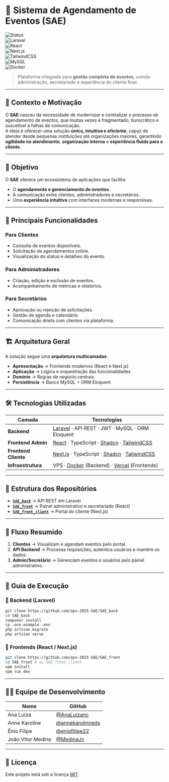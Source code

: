 # 📅 Sistema de Agendamento de Eventos (SAE)

![Status](https://img.shields.io/badge/status-em%20desenvolvimento-yellow)  
![Laravel](https://img.shields.io/badge/Laravel-FF2D20?logo=laravel&logoColor=white)  
![React](https://img.shields.io/badge/React-20232A?logo=react&logoColor=61DAFB)  
![Next.js](https://img.shields.io/badge/Next.js-000000?logo=next.js&logoColor=white)  
![TailwindCSS](https://img.shields.io/badge/TailwindCSS-38B2AC?logo=tailwind-css&logoColor=white)  
![MySQL](https://img.shields.io/badge/MySQL-4479A1?logo=mysql&logoColor=white)  
![Docker](https://img.shields.io/badge/Docker-2496ED?logo=docker&logoColor=white)  

> Plataforma integrada para **gestão completa de eventos**, unindo administração, secretariado e experiência do cliente final.

---

## 🌟 Contexto e Motivação
O **SAE** nasceu da necessidade de modernizar e centralizar o processo de agendamento de eventos, que muitas vezes é fragmentado, burocrático e suscetível a falhas de comunicação.  
A ideia é oferecer uma solução **única, intuitiva e eficiente**, capaz de atender desde pequenas instituições até organizações maiores, garantindo **agilidade no atendimento**, **organização interna** e **experiência fluida para o cliente**.

---

## 🎯 Objetivo
O **SAE** oferece um ecossistema de aplicações que facilita:
- O **agendamento e gerenciamento de eventos**.
- A comunicação entre clientes, administradores e secretários.
- Uma **experiência intuitiva** com interfaces modernas e responsivas.

---

## 🔑 Principais Funcionalidades

### Para Clientes
- Consulta de eventos disponíveis.  
- Solicitação de agendamentos online.  
- Visualização do status e detalhes do evento.  

### Para Administradores
- Criação, edição e exclusão de eventos.  
- Acompanhamento de métricas e relatórios.  

### Para Secretários
- Aprovação ou rejeição de solicitações.  
- Gestão de agenda e calendário.  
- Comunicação direta com clientes via plataforma.  

---

## 🏗 Arquitetura Geral
A solução segue uma **arquitetura multicamadas**:
- **Apresentação** → Frontends modernos (React e Next.js)  
- **Aplicação** → Lógica e orquestração das funcionalidades  
- **Domínio** → Regras de negócio centrais  
- **Persistência** → Banco MySQL + ORM Eloquent  

---

## 🛠 Tecnologias Utilizadas
| Camada | Tecnologias |
|--------|-------------|
| **Backend** | [Laravel](https://laravel.com/) · API REST · JWT · MySQL · ORM Eloquent |
| **Frontend Admin** | [React](https://react.dev/) · TypeScript · [Shadcn](https://ui.shadcn.com/docs/installation) · [TailwindCSS](https://tailwindcss.com/) |
| **Frontend Cliente** | [Next.js](https://nextjs.org/) · TypeScript · [Shadcn](https://ui.shadcn.com/docs/installation) · [TailwindCSS](https://tailwindcss.com/) |
| **Infraestrutura** | VPS · [Docker](https://www.docker.com/) (Backend) · [Vercel](https://vercel.com/) (Frontends) |

---

## 📂 Estrutura dos Repositórios
- **[`SAE_back`]([./SAE_back](https://github.com/aps-2025-SAE/SAE_back))** → API REST em Laravel  
- **[`SAE_front`]([./SAE_front](https://github.com/aps-2025-SAE/SAE_front))** → Painel administrativo e secretariado (React)  
- **[`SAE_front_client`]([./SAE_front_client](https://github.com/aps-2025-SAE/SAE_front_client))** → Portal do cliente (Next.js)  

---

## 🔄 Fluxo Resumido
1. **Clientes** → Visualizam e agendam eventos pelo portal.  
2. **API Backend** → Processa requisições, autentica usuários e mantém os dados.  
3. **Admin/Secretário** → Gerenciam eventos e usuários pelo painel administrativo.  

---

## 🚀 Guia de Execução

### 🔹 Backend (Laravel)
```bash
git clone https://github.com/aps-2025-SAE/SAE_back
cd SAE_back
composer install
cp .env.example .env
php artisan migrate
php artisan serve
```

### 🔹 Frontends (React / Next.js)
```bash
git clone https://github.com/aps-2025-SAE/SAE_front
cd SAE_front # ou SAE_front_client
npm install
npm run dev
```

---

## 👨‍💻 Equipe de Desenvolvimento
| Nome | GitHub |
|------|--------|
| Ana Luiza | [@AnaLuizanc](https://github.com/AnaLuizanc) |
| Anne Karoline | [@annekarolinneds](https://github.com/annekarolinneds) |
| Ênio Filipe | [@eniofilipe22](https://github.com/eniofilipe22) |
| João Vitor Medina | [@MedinaJv](https://github.com/MedinaJv) |

---

## 📜 Licença
Este projeto está sob a licença [MIT](./LICENSE).

